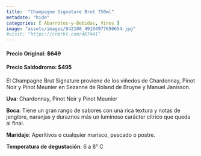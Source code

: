 ```yaml
---
title:  "Champagne Signature Brut 750ml"
metadate: "hide"
categories: [ Abarrotes-y-Bebidas, Vinos ]
image: "assets/images/942108_49104977690654.jpg"
#visit: "https://crmrkt.com/4K7441"
---
```


#### Precio Original:  ~~$649~~
#### Precio Saldodromo:  $495



El Champagne Brut Signature proviene de los viñedos de Chardonnay, Pinot Noir y Pinot Meunier en Sezanne de Roland de Bruyne y Manuel Janisson. 

**Uva**: Chardonnay, Pinot Noir y Pinot Meunier

**Boca**: Tiene un gran rango de sabores con una rica textura y notas de jengibre, naranjas y duraznos más un luminoso carácter cítrico que queda al final.

**Maridaje**: Aperitivos o cualquier marisco, pescado o postre. 

**Temperatura de degustación**: 6 a 8° C

